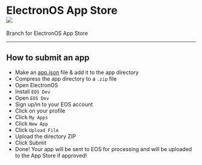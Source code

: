 <h1>ElectronOS App Store<br /><a href="https://github.com/xJustJqy/ElectronOS/tree/app-store"><img src="https://github.com/ntkme/github-buttons/workflows/build/badge.svg" /></a></h1>
Branch for ElectronOS App Store<hr><h2>How to submit an app</h2>

- Make an [app.json](https://github.com/xJustJqy/electronos-app/blob/main/app.json.md) file & add it to the app directory
- Compress the app directory to a `.zip` file
- Open ElectronOS
- Install `EOS Dev`
- Open `EOS Dev`
- Sign up/in to your EOS account
- Click on your profile
- Click `My Apps`
- Click `New App`
- Click `Upload File`
- Upload the directory ZIP
- Click Submit
- Done! Your app will be sent to EOS for processing and will be uploaded to the App Store if approved!
